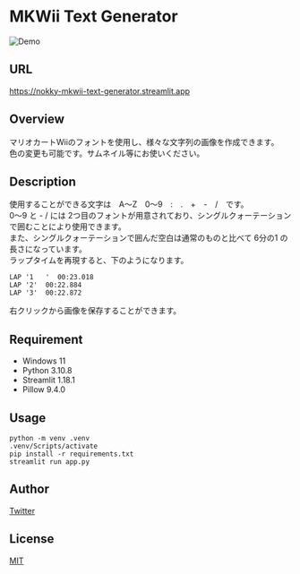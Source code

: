 # MKWii Text Generator
![Demo](https://user-images.githubusercontent.com/117383835/201029512-db1c7105-6275-4315-abda-a91c3772db06.gif)

## URL
https://nokky-mkwii-text-generator.streamlit.app

## Overview
マリオカートWiiのフォントを使用し、様々な文字列の画像を作成できます。  
色の変更も可能です。サムネイル等にお使いください。

## Description
使用することができる文字は　A～Z　0～9　:　.　+　-　/　です。  
0～9 と - / には 2つ目のフォントが用意されており、シングルクォーテーションで囲むことにより使用できます。  
また、シングルクォーテーションで囲んだ空白は通常のものと比べて 6分の1 の長さになっています。  
ラップタイムを再現すると、下のようになります。
```
LAP '1   '  00:23.018
LAP '2'  00:22.884
LAP '3'  00:22.872
```
右クリックから画像を保存することができます。

## Requirement
- Windows 11
- Python 3.10.8
- Streamlit 1.18.1
- Pillow 9.4.0

## Usage
```
python -m venv .venv
.venv/Scripts/activate
pip install -r requirements.txt
streamlit run app.py
```

## Author
[Twitter](https://twitter.com/nkfrom_mkw/)

## License
[MIT](https://github.com/NOKKY726/mkwii-text-generator/blob/main/LICENSE/)
